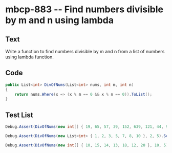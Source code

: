 # mbcp-883 -- Find numbers divisible by m and n using lambda

## Text

Write a function to find numbers divisible by m and n from a list of numbers using lambda function.

## Code

```csharp
public List<int> DivOfNums(List<int> nums, int m, int n)  
{  
    return nums.Where(x => (x % m == 0 && x % n == 0)).ToList();  
}
```

## Test List

```csharp
Debug.Assert(DivOfNums(new int[] { 19, 65, 57, 39, 152, 639, 121, 44, 90, 190 }, 2, 4).SequenceEqual(new int[] { 152, 44 }));
```

```csharp
Debug.Assert(DivOfNums(new List<int> { 1, 2, 3, 5, 7, 8, 10 }, 2, 5).SequenceEqual(new List<int> { 10 }));
```

```csharp
Debug.Assert(DivOfNums(new int[] { 10, 15, 14, 13, 18, 12, 20 }, 10, 5).SequenceEqual(new int[] { 10, 20 }));
```
